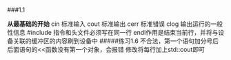 ###1.1

**从最基础的开始**
cin 标准输入
cout 标准输出
cerr 标准错误
clog 输出运行的一般性信息
\#include 指令和头文件必须写在同一行
endl作用是结束当前行，并将与设备关联的缓冲区的内容刷到设备中
#####练习1.6
不合法，第一个语句加分号后后面语句的<<函数没有第一个对象，会报错
修改将每行加上std::cout即可